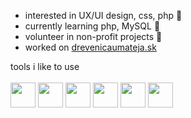 - interested in UX/UI design, css, php 👀
- currently learning php, MySQL 🌱
- volunteer in non-profit projects 💫 
- worked on [drevenicaumateja.sk](https://drevenicaumateja.sk)


tools i like to use <br><br>
<img src="https://user-images.githubusercontent.com/57940998/153078290-7df17b91-61aa-4b52-93b4-7916f9d3bd45.png" width="40" height="40">
<img src="https://user-images.githubusercontent.com/57940998/152132984-2cb92d4a-8a43-4d5a-a778-fc0b28e5db55.png" width="40" height="40">
<img src="https://user-images.githubusercontent.com/57940998/152134316-1e9c4558-4b45-4b7f-9b6d-ea53bb0bb05b.png" width="40" height="40">
<img src="https://user-images.githubusercontent.com/57940998/152134417-eb51d00a-ab7f-4d40-a34c-71a43bc7a11c.svg" width="40" height="40">
<img src="https://user-images.githubusercontent.com/57940998/152878517-91df7fd6-3c8b-4aff-8db3-6c1b9d6bef50.png" width="40" height="40">
<img src="https://user-images.githubusercontent.com/57940998/152877524-348443e7-5760-4110-96b1-d993cb143db1.png" width="40" height="40">
